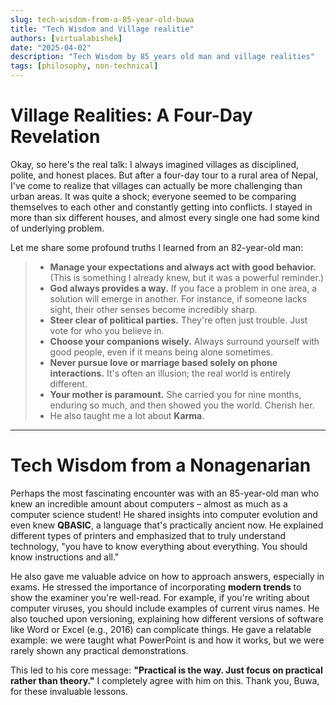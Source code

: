```yaml
---
slug: tech-wisdom-from-a-85-year-old-buwa
title: "Tech Wisdom and Village realitie"
authors: [virtualabishek]
date: "2025-04-02"
description: "Tech Wisdom by 85 years old man and village realities"
tags: [philosophy, non-technical]
---
```


# Village Realities: A Four-Day Revelation

Okay, so here's the real talk: I always imagined villages as disciplined, polite, and honest places. But after a four-day tour to a rural area of Nepal, I've come to realize that villages can actually be more challenging than urban areas. It was quite a shock; everyone seemed to be comparing themselves to each other and constantly getting into conflicts. I stayed in more than six different houses, and almost every single one had some kind of underlying problem.

Let me share some profound truths I learned from an 82-year-old man:

> - **Manage your expectations and always act with good behavior.** (This is something I already knew, but it was a powerful reminder.)
> - **God always provides a way.** If you face a problem in one area, a solution will emerge in another. For instance, if someone lacks sight, their other senses become incredibly sharp.
> - **Steer clear of political parties.** They're often just trouble. Just vote for who you believe in.
> - **Choose your companions wisely.** Always surround yourself with good people, even if it means being alone sometimes.
> - **Never pursue love or marriage based solely on phone interactions.** It's often an illusion; the real world is entirely different.
> - **Your mother is paramount.** She carried you for nine months, enduring so much, and then showed you the world. Cherish her.
> - He also taught me a lot about **Karma**.

---

# Tech Wisdom from a Nonagenarian

Perhaps the most fascinating encounter was with an 85-year-old man who knew an incredible amount about computers – almost as much as a computer science student! He shared insights into computer evolution and even knew **QBASIC**, a language that's practically ancient now. He explained different types of printers and emphasized that to truly understand technology, "you have to know everything about everything. You should know instructions and all."

He also gave me valuable advice on how to approach answers, especially in exams. He stressed the importance of incorporating **modern trends** to show the examiner you're well-read. For example, if you're writing about computer viruses, you should include examples of current virus names. He also touched upon versioning, explaining how different versions of software like Word or Excel (e.g., 2016) can complicate things. He gave a relatable example: we were taught what PowerPoint is and how it works, but we were rarely shown any practical demonstrations.

This led to his core message: **"Practical is the way. Just focus on practical rather than theory."** I completely agree with him on this. Thank you, Buwa, for these invaluable lessons.
